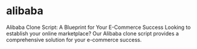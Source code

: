 # alibaba
Alibaba Clone Script: A Blueprint for Your E-Commerce Success Looking to establish your online marketplace? Our Alibaba clone script provides a comprehensive solution for your e-commerce success.
